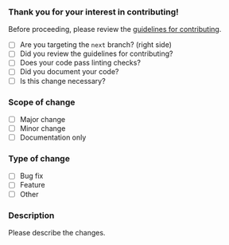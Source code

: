 ### Thank you for your interest in contributing!
Before proceeding, please review the [guidelines for contributing](https://github.com/ZapSquared/Warden/blob/master/CONTRIBUTING.md).

- [ ] Are you targeting the `next` branch? (right side)
- [ ] Did you review the guidelines for contributing?
- [ ] Does your code pass linting checks?
- [ ] Did you document your code?
- [ ] Is this change necessary?

### Scope of change
- [ ] Major change
- [ ] Minor change
- [ ] Documentation only

### Type of change
- [ ] Bug fix
- [ ] Feature
- [ ] Other

### Description
Please describe the changes.
